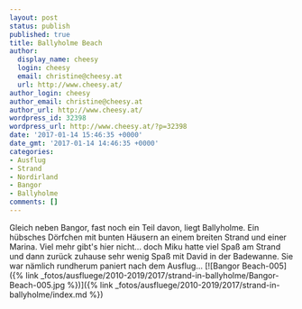 ```yaml
---
layout: post
status: publish
published: true
title: Ballyholme Beach
author:
  display_name: cheesy
  login: cheesy
  email: christine@cheesy.at
  url: http://www.cheesy.at/
author_login: cheesy
author_email: christine@cheesy.at
author_url: http://www.cheesy.at/
wordpress_id: 32398
wordpress_url: http://www.cheesy.at/?p=32398
date: '2017-01-14 15:46:35 +0000'
date_gmt: '2017-01-14 14:46:35 +0000'
categories:
- Ausflug
- Strand
- Nordirland
- Bangor
- Ballyholme
comments: []
---
```

Gleich neben Bangor, fast noch ein Teil davon, liegt Ballyholme. Ein hübsches Dörfchen mit bunten Häusern an einem breiten Strand und einer Marina. Viel mehr gibt's hier nicht... doch Miku hatte viel Spaß am Strand und dann zurück zuhause sehr wenig Spaß mit David in der Badewanne. Sie war nämlich rundherum paniert nach dem Ausflug...
[![Bangor Beach-005]({% link _fotos/ausfluege/2010-2019/2017/strand-in-ballyholme/Bangor-Beach-005.jpg %})]({% link _fotos/ausfluege/2010-2019/2017/strand-in-ballyholme/index.md %})
